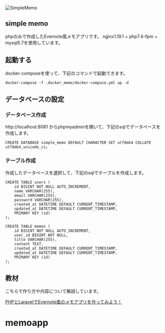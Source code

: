![SimpleMemo](https://raw.githubusercontent.com/wiki/YasuakiHirano/simple_memo/images/simple-memo.gif)
## simple memo
phpのみで作成したEvernote風メモアプリです。
nginx1.19.1 + php7.4-fpm + mysql5.7を使用しています。

## 起動する
docker-composeを使って、下記のコマンドで起動できます。

```
docker-compose -f .docker_memo/docker-compose.yml up -d
```

## データベースの設定
### データベース作成
http://localhost:8081 からphpmyadminを開いて、下記のsqlでデータベースを作成します。

```
CREATE DATABASE simple_memo DEFAULT CHARACTER SET utf8mb4 COLLATE utf8mb4_unicode_ci;
```

### テーブル作成
作成したデータベースを選択して、下記のsqlでテーブルを作成します。

```
CREATE TABLE users (
    id BIGINT NOT NULL AUTO_INCREMENT,
    name VARCHAR(255),
    email VARCHAR(255),
    password VARCHAR(255),
    created_at DATETIME DEFAULT CURRENT_TIMESTAMP,
    updated_at DATETIME DEFAULT CURRENT_TIMESTAMP,
    PRIMARY KEY (id)
);
```

```
CREATE TABLE memos (
    id BIGINT NOT NULL AUTO_INCREMENT,
    user_id BIGINT NOT NULL,
    title VARCHAR(255),
    content TEXT,
    created_at DATETIME DEFAULT CURRENT_TIMESTAMP,
    updated_at DATETIME DEFAULT CURRENT_TIMESTAMP,
    PRIMARY KEY (id)
);
```

## 教材
こちらで作り方や内容について解説しています。

[PHPとLaravelでEvernote風のメモアプリを作ってみよう！](https://www.techpit.jp/courses/132)
# memoapp
